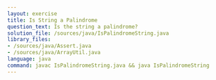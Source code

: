 ```yaml
---
layout: exercise
title: Is String a Palindrome
question_text: Is the string a palindrome?
solution_file: /sources/java/IsPalindromeString.java
library_files:
- /sources/java/Assert.java
- /sources/java/ArrayUtil.java
language: java
command: javac IsPalindromeString.java && java IsPalindromeString
---
```

